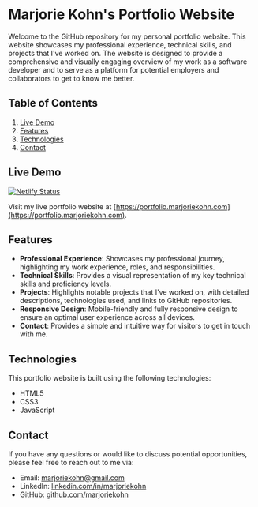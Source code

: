 # Marjorie Kohn's Portfolio Website

Welcome to the GitHub repository for my personal portfolio website. This website showcases my professional experience, technical skills, and projects that I've worked on. The website is designed to provide a comprehensive and visually engaging overview of my work as a software developer and to serve as a platform for potential employers and collaborators to get to know me better.

## Table of Contents
1. [Live Demo](#live-demo)
2. [Features](#features)
3. [Technologies](#technologies)
4. [Contact](#contact)

## Live Demo
[![Netlify Status](https://api.netlify.com/api/v1/badges/072ef16b-833e-45ad-b193-8322aeea41ce/deploy-status)](https://app.netlify.com/sites/marjoriekohn-portfolio/deploys)

Visit my live portfolio website at [https://portfolio.marjoriekohn.com](https://portfolio.marjoriekohn.com).

## Features
* **Professional Experience**: Showcases my professional journey, highlighting my work experience, roles, and responsibilities.
* **Technical Skills**: Provides a visual representation of my key technical skills and proficiency levels.
* **Projects**: Highlights notable projects that I've worked on, with detailed descriptions, technologies used, and links to GitHub repositories.
* **Responsive Design**: Mobile-friendly and fully responsive design to ensure an optimal user experience across all devices.
* **Contact**: Provides a simple and intuitive way for visitors to get in touch with me.

## Technologies
This portfolio website is built using the following technologies:
* HTML5
* CSS3
* JavaScript

## Contact

If you have any questions or would like to discuss potential opportunities, please feel free to reach out to me via:
* Email: [marjoriekohn@gmail.com](mailto:marjoriekohn01@gmail.com)
* LinkedIn: [linkedin.com/in/marjoriekohn](https://www.linkedin.com/in/marjoriekohn/)
* GitHub: [github.com/marjoriekohn](https://github.com/marjoriekohn)
